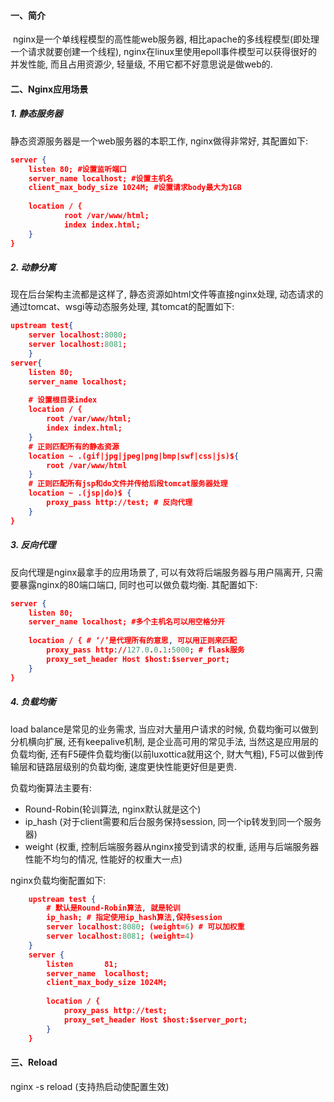 #### 一、简介

​	nginx是一个单线程模型的高性能web服务器, 相比apache的多线程模型(即处理一个请求就要创建一个线程), nginx在linux里使用epoll事件模型可以获得很好的并发性能, 而且占用资源少, 轻量级, 不用它都不好意思说是做web的.

#### 二、Nginx应用场景

##### 1. 静态服务器

静态资源服务器是一个web服务器的本职工作, nginx做得非常好, 其配置如下:

```json
server {
    listen 80; #设置监听端口
    server_name localhost; #设置主机名
    client_max_body_size 1024M; #设置请求body最大为1GB
    
    location / {
    		root /var/www/html;
    		index index.html;
	}
}
```

##### 2. 动静分离

现在后台架构主流都是这样了, 静态资源如html文件等直接nginx处理, 动态请求的通过tomcat、wsgi等动态服务处理, 其tomcat的配置如下:

```json
upstream test{
    server localhost:8080;
    server localhost:8081;
	}
server{
    listen 80;
    server_name localhost;
    
    # 设置根目录index
    location / {
    	root /var/www/html;  
    	index index.html;
	}
	# 正则匹配所有的静态资源
	location ~ .(gif|jpg|jpeg|png|bmp|swf|css|js)${
    	root /var/www/html
	}
	# 正则匹配所有jsp和do文件并传给后段tomcat服务器处理
	location ~ .(jsp|do)$ {
    	proxy_pass http://test; # 反向代理
	}
}
```

##### 3. 反向代理

反向代理是nginx最拿手的应用场景了, 可以有效将后端服务器与用户隔离开, 只需要暴露nginx的80端口端口, 同时也可以做负载均衡. 其配置如下:

```json
server { 
    listen 80;
    server_name localhost; #多个主机名可以用空格分开
    
    location / { # ‘/’是代理所有的意思, 可以用正则来匹配
    	proxy_pass http://127.0.0.1:5000; # flask服务
    	proxy_set_header Host $host:$server_port;
	}
}
```

##### 4. 负载均衡

load balance是常见的业务需求, 当应对大量用户请求的时候, 负载均衡可以做到分机横向扩展, 还有keepalive机制, 是企业高可用的常见手法, 当然这是应用层的负载均衡, 还有F5硬件负载均衡(以前luxottica就用这个, 财大气粗), F5可以做到传输层和链路层级别的负载均衡, 速度更快性能更好但是更贵.

负载均衡算法主要有:

 - Round-Robin(轮训算法, nginx默认就是这个)
- ip_hash (对于client需要和后台服务保持session, 同一个ip转发到同一个服务器)
- weight (权重, 控制后端服务器从nginx接受到请求的权重, 适用与后端服务器性能不均匀的情况, 性能好的权重大一点)

nginx负载均衡配置如下:

```json
    upstream test {
        # 默认是Round-Robin算法, 就是轮训
        ip_hash; # 指定使用ip_hash算法,保持session
        server localhost:8080; (weight=6) # 可以加权重
        server localhost:8081; (weight=4)
    }
    server {
        listen       81;                                                         
        server_name  localhost;                                               
        client_max_body_size 1024M;
 
        location / {
            proxy_pass http://test;
            proxy_set_header Host $host:$server_port;
        }
    }
```

#### 三、Reload

nginx -s reload (支持热启动使配置生效)


